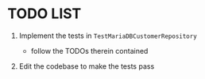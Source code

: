 # TODO LIST

1. Implement the tests in `TestMariaDBCustomerRepository`
    - follow the TODOs therein contained

2. Edit the codebase to make the tests pass
